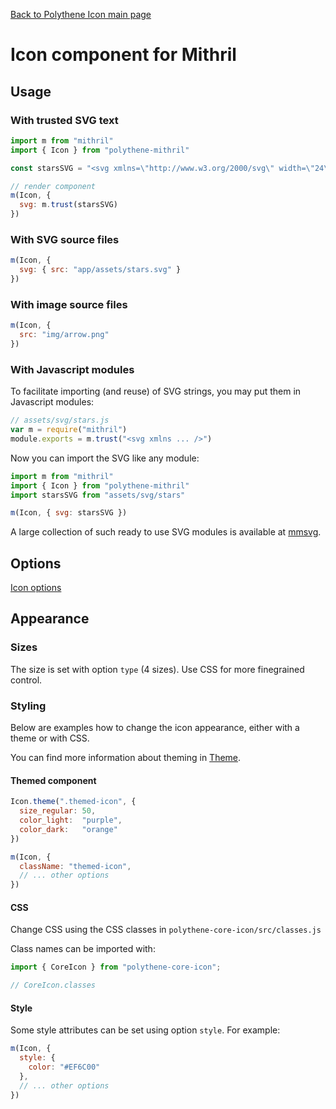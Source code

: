[Back to Polythene Icon main page](Icon.md)

# Icon component for Mithril



## Usage

### With trusted SVG text

~~~javascript
import m from "mithril"
import { Icon } from "polythene-mithril"

const starsSVG = "<svg xmlns=\"http://www.w3.org/2000/svg\" width=\"24\" height=\"24\" viewBox=\"0 0 24 24\"><path d=\"M11.99 2C6.47 2 2 6.48 2 12s4.47 10 9.99 10C17.52 22 22 17.52 22 12S17.52 2 11.99 2zm4.24 16L12 15.45 7.77 18l1.12-4.81-3.73-3.23 4.92-.42L12 5l1.92 4.53 4.92.42-3.73 3.23L16.23 18z\"/></svg>"

// render component
m(Icon, {
  svg: m.trust(starsSVG)
})
~~~

### With SVG source files

~~~javascript
m(Icon, {
  svg: { src: "app/assets/stars.svg" }
})
~~~

### With image source files

~~~javascript
m(Icon, {
  src: "img/arrow.png"
})
~~~

### With Javascript modules

To facilitate importing (and reuse) of SVG strings, you may put them in Javascript modules:

~~~javascript
// assets/svg/stars.js
var m = require("mithril")
module.exports = m.trust("<svg xmlns ... />")
~~~

Now you can import the SVG like any module:

~~~javascript
import m from "mithril"
import { Icon } from "polythene-mithril"
import starsSVG from "assets/svg/stars"

m(Icon, { svg: starsSVG })
~~~

A large collection of such ready to use SVG modules is available at [mmsvg](https://github.com/ArthurClemens/mmsvg).



## Options

[Icon options](Icon.md)



## Appearance

### Sizes

The size is set with option `type` (4 sizes). Use CSS for more finegrained control.


### Styling

Below are examples how to change the icon appearance, either with a theme or with CSS.

You can find more information about theming in [Theme](Theme.md).

#### Themed component

~~~javascript
Icon.theme(".themed-icon", {
  size_regular: 50,
  color_light:  "purple",
  color_dark:   "orange"
})

m(Icon, {
  className: "themed-icon",
  // ... other options
})
~~~

#### CSS

Change CSS using the CSS classes in `polythene-core-icon/src/classes.js`

Class names can be imported with:

~~~javascript
import { CoreIcon } from "polythene-core-icon";

// CoreIcon.classes
~~~

#### Style

Some style attributes can be set using option `style`. For example:

~~~javascript
m(Icon, {
  style: {
    color: "#EF6C00"
  },
  // ... other options
})
~~~
